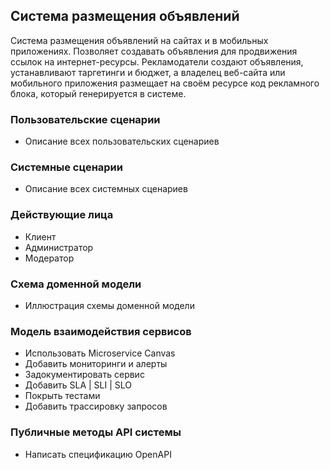 ## Система размещения объявлений

Система размещения объявлений на сайтах и в мобильных приложениях. Позволяет создавать объявления для продвижения 
ссылок на интернет-ресурсы. Рекламодатели создают объявления, устанавливают таргетинги и бюджет, а владелец веб-сайта или мобильного приложения размещает на своём ресурсе код рекламного блока, который
генерируется в системе. 


### Пользовательские сценарии

- Описание всех пользовательских сценариев

### Системные сценарии

- Описание всех системных сценариев

### Действующие лица

- Клиент
- Администратор
- Модератор

### Схема доменной модели

- Иллюстрация схемы доменной модели

### Модель взаимодействия сервисов
 
- Использовать Microservice Canvas
- Добавить мониторинги и алерты
- Задокументировать сервис
- Добавить SLA | SLI | SLO
- Покрыть тестами
- Добавить трассировку запросов

### Публичные методы API системы

- Написать спецификацию OpenAPI